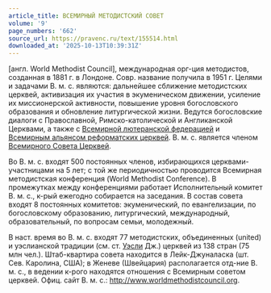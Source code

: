```yaml
---
article_title: ВСЕМИРНЫЙ МЕТОДИСТСКИЙ СОВЕТ
volume: '9'
page_numbers: '662'
source_url: https://pravenc.ru/text/155514.html
downloaded_at: '2025-10-13T10:39:31Z'
---
```


[англ. World Methodist Council], международная орг-ция методистов, созданная в 1881 г. в Лондоне. Совр. название получила в 1951 г. Целями и задачами В. м. с. являются: дальнейшее сближение методистских церквей, активизация их участия в экуменическом движении, усиление их миссионерской активности, повышение уровня богословского образования и обновление литургической жизни. Ведутся богословские диалоги с Православной, Римско-католической и Англиканской Церквами, а также с [Всемирной лютеранской федерацией](<https://pravenc.ru/text/ВСЕМИРНАЯ ЛЮТЕРАНСКАЯ ФЕДЕРАЦИЯ.html>) и [Всемирным альянсом реформатских церквей](<https://pravenc.ru/text/ВСЕМИРНЫЙ АЛЬЯНС РЕФОРМАТСКИХ ЦЕРКВЕЙ.html>). В. м. с. является членом [Всемирного Совета Церквей](<https://pravenc.ru/text/Всемирного Совета Церквей.html>).

Во В. м. с. входят 500 постоянных членов, избирающихся церквами-участницами на 5 лет; с той же периодичностью проводится Всемирная методистская конференция (World Methodist Conference). В промежутках между конференциями работает Исполнительный комитет В. м. с., к-рый ежегодно собирается на заседания. В состав совета входят 8 постоянных комитетов: экуменический, по евангелизации, по богословскому образованию, литургический, международный, образовательный, по вопросам семьи, молодежный.

В наст. время во В. м. с. входят 77 методистских, объединенных (united) и уэслианской традиции (см. ст. [Уэсли](https://pravenc.ru/text/Уэсли.html) Дж.) церквей из 138 стран (75 млн чел.). Штаб-квартира совета находится в Лейк-Джуналаска (шт. Сев. Каролина, США); в Женеве (Швейцария) располагается отд-ние В. м. с., в ведении к-рого находятся отношения с Всемирным советом церквей. Офиц. сайт В. м. с.: http://www.worldmethodistcouncil.org.
